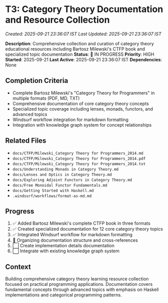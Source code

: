 # T3: Category Theory Documentation and Resource Collection
*Created: 2025-09-21 23:36:07 IST*
*Last Updated: 2025-09-21 23:36:07 IST*

**Description**: Comprehensive collection and curation of category theory educational resources including Bartosz Milewski's CTFP book and specialized topic documentation
**Status**: 🔄 IN PROGRESS
**Priority**: HIGH
**Started**: 2025-09-21
**Last Active**: 2025-09-21 23:36:07 IST
**Dependencies**: None

## Completion Criteria
- Complete Bartosz Milewski's "Category Theory for Programmers" in multiple formats (PDF, MD, TXT)
- Comprehensive documentation of core category theory concepts
- Specialized topic coverage including lenses, monads, functors, and advanced topics
- Windsurf workflow integration for markdown formatting
- Integration with knowledge graph system for concept relationships

## Related Files
- `docs/CTFP/Milewski_Category Theory for Programmers_2014.md`
- `docs/CTFP/Milewski_Category Theory for Programmers_2014.pdf`
- `docs/CTFP/Milewski_Category Theory for Programmers_2014.txt`
- `docs/Understanding Monads in Category Theory.md`
- `docs/Lenses and Optics in Category Theory.md`
- `docs/Exploring Adjoint Functors in Category Theory.md`
- `docs/Free Monoidal Functor Fundamentals.md`
- `docs/Getting Started with Haskell.md`
- `.windsurf/workflows/format-as-md.md`

## Progress
1. ✅ Added Bartosz Milewski's complete CTFP book in three formats
2. ✅ Created specialized documentation for 12 core category theory topics
3. ✅ Integrated Windsurf workflow for markdown formatting
4. 🔄 Organizing documentation structure and cross-references
5. ⬜ Create implementation details documentation
6. ⬜ Integrate with existing knowledge graph system

## Context
Building comprehensive category theory learning resource collection focused on practical programming applications. Documentation covers fundamental concepts through advanced topics with emphasis on Haskell implementations and categorical programming patterns.
